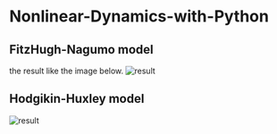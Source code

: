 # Nonlinear-Dynamics-with-Python
## FitzHugh-Nagumo model
the result like the image below.
![result](https://github.com/takyamamoto/Nonlinear-Dynamics-with-Python/blob/imgs/FitzHugh-Nagumo_animation.gif)
## Hodgikin-Huxley model
![result](https://github.com/takyamamoto/Nonlinear-Dynamics-with-Python/blob/imgs/Hodgkin-Huxley_animation.gif)
